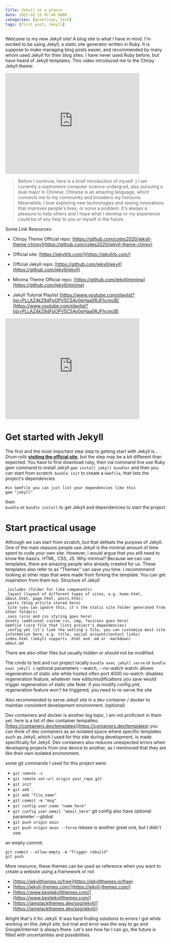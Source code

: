 ```yaml
---
title: Jekyll at a glance
date: 2025-02-15 02:40 0000 
categories: [greetings, tech]
tags: [first post, Jekyll]
---
```


Welcome to my new Jekyll site! A blog site is what I have in mind. I'm excited to be using Jekyll, a static site generator written in Ruby. It is suppose to make managing blog posts easier, and recommended by many whom used Jekyll for their blog sites. I have never used Ruby before, but have heard of Jekyll templates. This video introduced me to the Chirpy Jekyll theme:  
<iframe width="420" height="315" src="https://www.youtube.com/embed/F8iOU1ci19Q?si=b_Sst1NkFSeH1LYh" frameborder="0" allowfullscreen></iframe>


> Before I continue, here is a brief introduction of myself :) 
I am currently a sophomore computer science undergrad, also pursuing a dual major in Chinese. Chinese is an amazing language, which connects me to my community and broadens my horizons. Meanwhile, I love exploring new technologies and seeing innovations that improves people's lives, or solve a problem. It's always a pleasure to help others and I hope what I develop or my experience could be of any help to you or myself in the future. 


Some Link Resources:
- Chirpy Theme Official repo: [https://github.com/cotes2020/jekyll-theme-chirpy](https://github.com/cotes2020/jekyll-theme-chirpy) 
- Official site: [https://jekyllrb.com/](https://jekyllrb.com/)
- Official Jekyll repo: [https://github.com/jekyll/jekyll](https://github.com/jekyll/jekyll)
- Minima Theme Official repo: [https://github.com/jekyll/minima](https://github.com/jekyll/minima)

- Jekyll Tutorial Playlist [https://www.youtube.com/playlist?list=PLLAZ4kZ9dFpOPV5C5Ay0pHaa0RJFhcmcB](https://www.youtube.com/playlist?list=PLLAZ4kZ9dFpOPV5C5Ay0pHaa0RJFhcmcB)
<iframe width="420" height="315" src="https://www.youtube.com/embed/T1itpPvFWHI?&list=PLLAZ4kZ9dFpOPV5C5Ay0pHaa0RJFhcmcB" frameborder="0" allowfullscreen></iframe>

# Get started with Jekyll
The first and the most important step  step to getting start with Jekyll is...
*Drum rolls*
[**visiting the official site**](https://jekyllrb.com/docs/step-by-step/01-setup/), but the step may be a bit different than expected. You have to first download ruby, then via command line use Ruby gem command to install Jekyll
`gem install jekyll bundler`
and then you can start from scratch:
`bundle init` to create a `Gemfile`, that lists the project's dependencies
```
#in Gemfile you can just list your dependencies like this
gem "jekyll"
```
then   
`bundle` or `bundle install` to get Jekyll and dependencies to start the project

# Start practical usage
Although we can start from scratch, but that defeats the purpose of Jekyll. One of the main reasons people use Jekyll is the minimal amount of time spent to code your own site. However, I would argue that you still need to know the basics. HTML, CSS, JS. 
Why minimal? Because we can use templates, there are amazing people who already created for us. These templates also refer to as "Themes" can save you time. I recommmend looking at other repo that were made from forking the template. You can get inspiration from them too. 
Structure of Jekyll
```
_includes (folder for like components)
_layout (layout of different types of sites, e.g. home.html, about.html, page.html, posts.html)
_posts (blog article stored here)
_site (you can ignore this, it's the static site folder generated from other folders)
_sass (scss and css styling goes here)
assets (addtional custom css, img, favicons goes here)
Gemfile (core file that lists project's dependencies)
_config.yml (it's liek the setting's file, you can customize most site information here, e.g. title, social account/contact links)
index.html (Jekyll supports .html and .md or .markdown)
about.md
```
There are also other files but usually hidden or should not be modified. 

The cmds to test and run project locally
`bundle exec jekyll serve`
or
`bundle exec jekyll s`
optional parameters --watch, --no-watch
watch: allows regeneration of static site while hosted often port 4000 
no-watch: disables regeneration feature, whatever new edits/modifications you save would trigger regeneration of static site
Note: if you modify config.yml, regeneration feature won't be triggered, you need to re-serve the site

Also recommended to serve Jekyll site in a dev container / docker to maintian consistent development environment. (optional) 

Dev containers and docker is another big topic, I am not proficient in them yet. 
here is a list of dev container tempaltes: [https://containers.dev/templates](https://containers.dev/templates)
you can think of dev containers as an isolated space where specific templates such as Jekyll, which I used for this site during development, is made specifically for Jekyll. Dev containers also reduces unexpected errors when developing projects from one device to another, as I mentioned that they are like their own isolated environment.  

some git commands I used for this project were:

- `git remote -v`
- `git remote set-url origin your_repo_git`
- `git init`
- `git add .`
- `git add "file_name"`
- `git commit -m "msg"`
- `git config user.name "name_here"`
- `git config user.email "email_here"`
git config also have optional parameter --global
- `git push origin main`
- `git push origin main --force`
rebase is another great one, but I didn't use.

an empty commit:
```
git commit --allow-empty -m "Trigger rebuild"
git push
```

More resource, these themes can be used as reference when you want to create a website using a framework or not 
- [https://jekyllthemes.io/free](https://jekyllthemes.io/free) 
- [https://jekyll-themes.com/](https://jekyll-themes.com/) 
- [https://www.bestjekyllthemes.com/](https://www.bestjekyllthemes.com/) 
- [https://jamstackthemes.dev/ssg/jekyll/](https://jamstackthemes.dev/ssg/jekyll/) 

Alright that's it for Jekyll. It was hard finding solutions to errors I got while working on this Jekyll site, but trial and error was the way to go and Google/Internet is always there.
Let's see how far I can go, the future is filled with uncertainties and possibilities. 